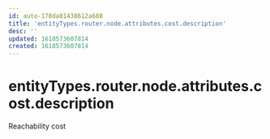 ```yaml
---
id: auto-178da81438612a688
title: 'entityTypes.router.node.attributes.cost.description'
desc: ''
updated: 1618573607814
created: 1618573607814
---
```

# entityTypes.router.node.attributes.cost.description

Reachability cost